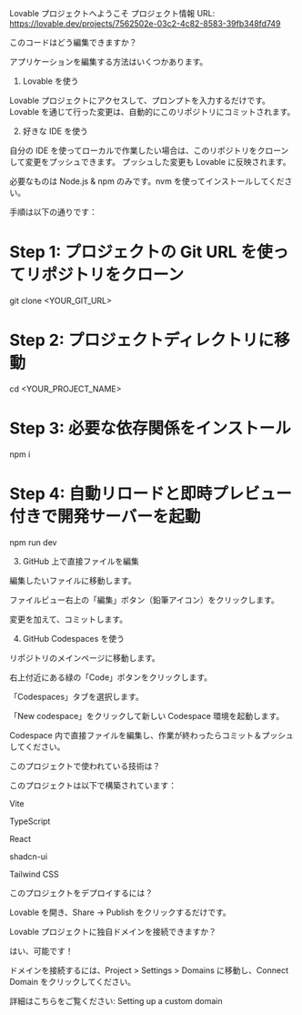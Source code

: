 Lovable プロジェクトへようこそ
プロジェクト情報
URL: https://lovable.dev/projects/7562502e-03c2-4c82-8583-39fb348fd749

このコードはどう編集できますか？

アプリケーションを編集する方法はいくつかあります。

1. Lovable を使う

Lovable プロジェクトにアクセスして、プロンプトを入力するだけです。
Lovable を通じて行った変更は、自動的にこのリポジトリにコミットされます。

2. 好きな IDE を使う

自分の IDE を使ってローカルで作業したい場合は、このリポジトリをクローンして変更をプッシュできます。
プッシュした変更も Lovable に反映されます。

必要なものは Node.js & npm のみです。nvm を使ってインストールしてください。

手順は以下の通りです：

# Step 1: プロジェクトの Git URL を使ってリポジトリをクローン
git clone <YOUR_GIT_URL>

# Step 2: プロジェクトディレクトリに移動
cd <YOUR_PROJECT_NAME>

# Step 3: 必要な依存関係をインストール
npm i

# Step 4: 自動リロードと即時プレビュー付きで開発サーバーを起動
npm run dev

3. GitHub 上で直接ファイルを編集

編集したいファイルに移動します。

ファイルビュー右上の「編集」ボタン（鉛筆アイコン）をクリックします。

変更を加えて、コミットします。

4. GitHub Codespaces を使う

リポジトリのメインページに移動します。

右上付近にある緑の「Code」ボタンをクリックします。

「Codespaces」タブを選択します。

「New codespace」をクリックして新しい Codespace 環境を起動します。

Codespace 内で直接ファイルを編集し、作業が終わったらコミット＆プッシュしてください。

このプロジェクトで使われている技術は？

このプロジェクトは以下で構築されています：

Vite

TypeScript

React

shadcn-ui

Tailwind CSS

このプロジェクトをデプロイするには？

Lovable を開き、Share -> Publish をクリックするだけです。

Lovable プロジェクトに独自ドメインを接続できますか？

はい、可能です！

ドメインを接続するには、Project > Settings > Domains に移動し、Connect Domain をクリックしてください。

詳細はこちらをご覧ください: Setting up a custom domain
